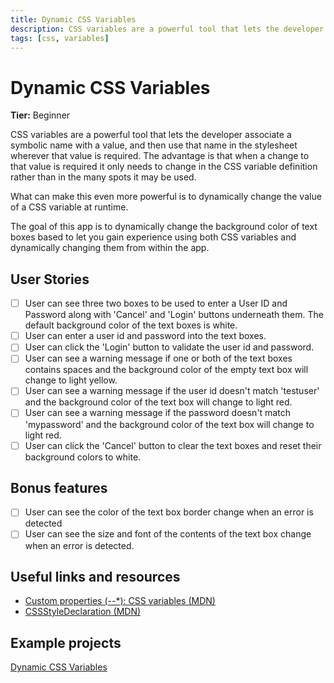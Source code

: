 ```yaml
---
title: Dynamic CSS Variables
description: CSS variables are a powerful tool that lets the developer associate a symbolic...
tags: [css, variables]
---
```


# Dynamic CSS Variables

**Tier:** Beginner

CSS variables are a powerful tool that lets the developer associate a symbolic
name with a value, and then use that name in the stylesheet wherever that
value is required. The advantage is that when a change to that value is
required it only needs to change in the CSS variable definition rather than in
the many spots it may be used.

What can make this even more powerful is to dynamically change the value of a
CSS variable at runtime.

The goal of this app is to dynamically change the background color of text boxes
based to let you gain experience using both CSS variables and dynamically
changing them from within the app.

## User Stories

- [ ] User can see three two boxes to be used to enter a User ID and Password
      along with 'Cancel' and 'Login' buttons underneath them. The default background
      color of the text boxes is white.
- [ ] User can enter a user id and password into the text boxes.
- [ ] User can click the 'Login' button to validate the user id and password.
- [ ] User can see a warning message if one or both of the text boxes contains
      spaces and the background color of the empty text box will change to light
      yellow.
- [ ] User can see a warning message if the user id doesn't match 'testuser'
      and the background color of the text box will change to light red.
- [ ] User can see a warning message if the password doesn't match 'mypassword'
      and the background color of the text box will change to light red.
- [ ] User can click the 'Cancel' button to clear the text boxes and reset
      their background colors to white.

## Bonus features

- [ ] User can see the color of the text box border change when an error is
      detected
- [ ] User can see the size and font of the contents of the text box change
      when an error is detected.

## Useful links and resources

- [Custom properties (--\*): CSS variables (MDN)](https://developer.mozilla.org/en-US/docs/Web/CSS/--*)
- [CSSStyleDeclaration (MDN)](https://developer.mozilla.org/en-US/docs/Web/API/CSSStyleDeclaration)

## Example projects

[Dynamic CSS Variables](https://codepen.io/gordawn/pen/oOWBXX)
